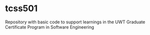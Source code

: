 # tcss501
Repository with basic code to support learnings in the UWT Graduate Certificate Program in Software Engineering
